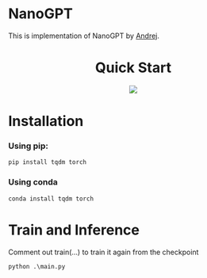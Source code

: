 # NanoGPT
This is implementation of NanoGPT by [Andrej](https://github.com/karpathy/nanoGPT/tree/master).


<div align="center">
    <h1>Quick Start</h1>
    <a href="https://colab.research.google.com/drive/1SI6-jzcVcK0CPKI9lL8Dp2xQV35fdjAb?usp=sharing"> <img src="https://colab.research.google.com/assets/colab-badge.svg"> </a>
</div>



# Installation

### **Using pip**:

```
pip install tqdm torch
```

### **Using conda**

```
conda install tqdm torch
```


# Train and Inference
Comment out train(...) to train it again from the checkpoint 

```
python .\main.py
```